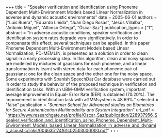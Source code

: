 +++
title = "Speaker verification and identification using Phoneme Dependent Multi-Environment Models based LInear Normalization in adverse and dynamic acoustic environments"
date = 2005-06-01
authors = ["Luis Buera", "Eduardo Lleida", "Juan Diego Rosas", "Jesús Villalba", "Antonio Miguel", "Alfonso Ortega", "Óscar Saz"]
publication_types = ["1"]
abstract = "In adverse acoustic conditions, speaker verification and identification system rates degrade very significatively. In order to compensate this effect, several techniques can be applied. In this paper Phoneme Dependent Multi-Environment Models based LInear Normalization, PD-MEMLIN, is presented as a solution in order to clean signal in a early processing step. In this algorithm, clean and noisy spaces are modelled by mixtures of gaussians for each phoneme, and a linear transformation is learnt with stereo data for each phoneme pair of gaussians: one for the clean space and the other one for the noisy space. Some experiments with Spanish SpeechDat Car database were carried out in order to study the behavior of the proposed technique in verification and identification tasks. With an UBM-GMM verification system, important average improvement in Equal- Error Rate (EER) is obtained (70.20%). The improvement in identification task with aGMMsystem is 48.69%."
selected = "false"
publication = "*Summer School for Advanced studies on Biometrics for Secure Authentication Multimodality ans System Integration*"
url_pdf = "https://www.researchgate.net/profile/Oscar_Saz/publication/228937956_Speaker_verification_and_identification_using_Phoneme_Dependent_Multi-Environment_Models_based_LInear_Normalization_in_adverse_and_dynamic_acoustic/links/004635174f61c02503000000.pdf"
+++


